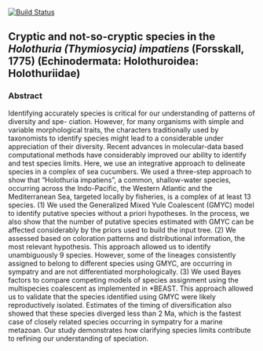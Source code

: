 [![Build Status](https://magnum.travis-ci.com/fmichonneau/impatiens.svg?token=xqSRhyrGhr2jsJqCUc5x)](https://magnum.travis-ci.com/fmichonneau/impatiens)

## Cryptic and not-so-cryptic species in the *Holothuria (Thymiosycia) impatiens* (Forsskall, 1775) (Echinodermata: Holothuroidea: Holothuriidae)



### Abstract

Identifying accurately species is critical for our understanding of patterns of
diversity and spe- ciation. However, for many organisms with simple and variable
morphological traits, the characters traditionally used by taxonomists to
identify species might lead to a considerable under appreciation of their
diversity. Recent advances in molecular-data based computational methods have
considerably improved our ability to identify and test species limits. Here, we
use an integrative approach to delineate species in a complex of sea
cucumbers. We used a three-step approach to show that “Holothuria impatiens”, a
common, shallow-water species, occurring across the Indo-Pacific, the Western
Atlantic and the Mediterranean Sea, targeted locally by fisheries, is a complex
of at least 13 species. (1) We used the Generalized Mixed Yule Coalescent (GMYC)
model to identify putative species without a priori hypotheses. In the process,
we also show that the number of putative species estimated with GMYC can be
affected considerably by the priors used to build the input tree. (2) We
assessed based on coloration patterns and distributional information, the most
relevant hypothesis. This approach allowed us to identify unambiguously 9
species. However, some of the lineages consistently assigned to belong to
different species using GMYC, are occurring in sympatry and are not
differentiated morphologically. (3) We used Bayes factors to compare competing
models of species assignment using the multispecies coalescent as implemented in
*BEAST. This approach allowed us to validate that the species identified using
GMYC were likely reproductively isolated. Estimates of the timing of
diversification also showed that these species diverged less than 2 Ma, which is
the fastest case of closely related species occurring in sympatry for a marine
metazoan. Our study demonstrates how clarifying species limits contribute to
refining our understanding of speciation.
